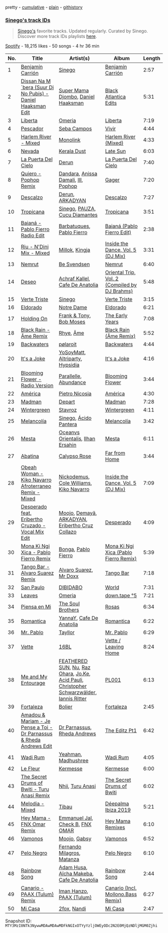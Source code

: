 pretty - [cumulative](/playlists/cumulative/37i9dQZF1DXcakKtomq71w.md) - [plain](/playlists/plain/37i9dQZF1DXcakKtomq71w) - [githistory](https://github.githistory.xyz/mackorone/spotify-playlist-archive/blob/main/playlists/plain/37i9dQZF1DXcakKtomq71w)

### [Sinego's track IDs](https://open.spotify.com/playlist/37i9dQZF1DXcakKtomq71w)

> <a href="spotify:artist:3UlAQex8nw3vquHcmY8fpb">Sinego's</a> favorite tracks\. Updated regularly\. Curated by Sinego\. Discover more track IDs playlists <a href="spotify:genre:track\_id">here</a>.

[Spotify](https://open.spotify.com/user/spotify) - 18,215 likes - 50 songs - 4 hr 36 min

| No. | Title | Artist(s) | Album | Length |
|---|---|---|---|---|
| 1 | [Benjamín Carrión](https://open.spotify.com/track/2wJvLzX1W7VQSx0wuTgxCp) | [Sinego](https://open.spotify.com/artist/3UlAQex8nw3vquHcmY8fpb) | [Benjamín Carrión](https://open.spotify.com/album/0UacT2HwlzcN9bnbtqI98k) | 2:57 |
| 2 | [Dissan Na M´bera \(Suur Di No Pubis\) \- Daniel Haaksman Edit](https://open.spotify.com/track/54ac3NA7Eu6q4FHHBR2CDj) | [Super Mama Djombo](https://open.spotify.com/artist/38WRvRXIOeefhY4vRxEGrr), [Daniel Haaksman](https://open.spotify.com/artist/7w5ZA1uFcsyDEi2ndiPL8r) | [Black Atlantica Edits](https://open.spotify.com/album/5WzMje7ZrzrUDCiAHoXJmZ) | 5:31 |
| 3 | [Liberta](https://open.spotify.com/track/2Y25L6nAuzZrLrt3w9J9iE) | [Omeria](https://open.spotify.com/artist/0Gn7ZHvOfbvZBxPoknZeYl) | [Liberta](https://open.spotify.com/album/7xARBSx8pcM9W1MFIw7jcd) | 7:19 |
| 4 | [Pescador](https://open.spotify.com/track/6m7LL0w5BNIDtZBCxeVvX3) | [Seba Campos](https://open.spotify.com/artist/2ZX84ERPhemyyVHqUSK7bF) | [Vivir](https://open.spotify.com/album/7x9knGXeetiW9caJAHzRwv) | 4:44 |
| 5 | [Harlem River \- Mixed](https://open.spotify.com/track/6Xtaz2hRCZXafc2Cit4IzK) | [Monolink](https://open.spotify.com/artist/2I4hRNCYkPKJQlkoEZKjYx) | [Harlem River \(Mixed\)](https://open.spotify.com/album/5HLgmo5x4OZTQEMLnUnhEh) | 4:33 |
| 6 | [Nevada](https://open.spotify.com/track/4eP7VbswtkGd5Hlyj4E7Qx) | [Kerala Dust](https://open.spotify.com/artist/6lK8O3kyFThiTmgowQZGOH) | [Late Sun](https://open.spotify.com/album/4HZ1rAyZ7KwvfnsVq5hNKD) | 6:03 |
| 7 | [La Puerta Del Cielo](https://open.spotify.com/track/1nWE7s45215NkostFLfM2w) | [Derun](https://open.spotify.com/artist/7DaUdudIwcfgSzFJX1VEVo) | [La Puerta Del Cielo](https://open.spotify.com/album/0wOkepU3RvpAH2984IfPzL) | 7:40 |
| 8 | [Quiero \- Pophop Remix](https://open.spotify.com/track/1W4nmkKNjkUYSiIg4eaU4d) | [Dandara](https://open.spotify.com/artist/6h2EcimpzT4Ft2t2vfjEt4), [Anissa Damali](https://open.spotify.com/artist/2f2hnF8xUwrKCFODnhCfns), [III](https://open.spotify.com/artist/1PIdgDl8Y7v2CilSXqSqs2), [Pophop](https://open.spotify.com/artist/2Bh28eureP5DVWr74xaKSB) | [Gager](https://open.spotify.com/album/1J3MEi4KLC9UB227dO3l1y) | 7:20 |
| 9 | [Descalzo](https://open.spotify.com/track/2jcW2YUOaih8Gywf4hgL4b) | [Derun](https://open.spotify.com/artist/7DaUdudIwcfgSzFJX1VEVo), [ARKADYAN](https://open.spotify.com/artist/2ELBfW9Bn2xBAIvWeXeCgI) | [Descalzo](https://open.spotify.com/album/0i1fEBRGPphcPQTCzD3EHb) | 7:27 |
| 10 | [Tropicana](https://open.spotify.com/track/157jn2YkxNcPZcG2dZZJz8) | [Sinego](https://open.spotify.com/artist/3UlAQex8nw3vquHcmY8fpb), [PAUZA](https://open.spotify.com/artist/2GZ0VsYD0N5Gb3EOIELa1N), [Cucu Diamantes](https://open.spotify.com/artist/22GbdVx7qK79foK0sRWxTz) | [Tropicana](https://open.spotify.com/album/3AJMgWuKwAUHvG0eJpaWDC) | 3:51 |
| 11 | [Baianá \- Pablo Fierro Radio Edit](https://open.spotify.com/track/0ehmor7tXN9ngqn1rbFIFy) | [Barbatuques](https://open.spotify.com/artist/5xnMjuPp1eDXa8du0SKIHD), [Pablo Fierro](https://open.spotify.com/artist/5N7gp2n04e1TJ6MaKyvrbI) | [Baianá \(Pablo Fierro Edit\)](https://open.spotify.com/album/0M7U956nnVrNu8u1meGmi1) | 2:38 |
| 12 | [Riu \- N'Dini Mix \- Mixed](https://open.spotify.com/track/4QC1hsySlFKAApSwVmsXIF) | [Millok](https://open.spotify.com/artist/3vlPIgO2pY4Xr0NT9JViF6), [Kingja](https://open.spotify.com/artist/3D28WlYwddq9DmCxVJ3QZ0) | [Inside the Dance, Vol\. 5 \(DJ Mix\)](https://open.spotify.com/album/1IZKFtAeDnMzVLxcCvfFJs) | 3:31 |
| 13 | [Nemrut](https://open.spotify.com/track/29A54bY2rjNImKOxt7oKhs) | [Be Svendsen](https://open.spotify.com/artist/4BaLB5aiExO29BEGVUisru) | [Nemrut](https://open.spotify.com/album/5ePCBpdTzxDvsD0Yv7zqwJ) | 6:40 |
| 14 | [Deseo](https://open.spotify.com/track/6rFOtSw9gnD2j6aqBXLYJO) | [Achraf Kallel](https://open.spotify.com/artist/44gkRmKvHDRE3GI6GEj66B), [Cafe De Anatolia](https://open.spotify.com/artist/2sSSGlRMfz4ZEcw4rw0m0v) | [Oriental Trip, Vol\. 2 \(Compiled by DJ Brahms\)](https://open.spotify.com/album/49LiarfWV5edUO3ZVy4vNm) | 5:48 |
| 15 | [Verte Triste](https://open.spotify.com/track/4PvM85aE1kiun9jG4m1apO) | [Sinego](https://open.spotify.com/artist/3UlAQex8nw3vquHcmY8fpb) | [Verte Triste](https://open.spotify.com/album/6gr5koVviqQjMMDehw6XDi) | 3:15 |
| 16 | [Eldorado](https://open.spotify.com/track/50juFT8u0XDZQ5HO5khhlC) | [Notre Dame](https://open.spotify.com/artist/6Q1Ps2F5LkdxLAM6S7KPpt) | [Eldorado](https://open.spotify.com/album/3yp6o87R2Du2CC75dw2cqc) | 6:21 |
| 17 | [Holding On](https://open.spotify.com/track/0CXWOXXMMwBjiAQYZlJSQO) | [Frank & Tony](https://open.spotify.com/artist/45inHjnamn5uQuuRXOnnmN), [Bob Moses](https://open.spotify.com/artist/6LHsnRBUYhFyt01PdKXAF5) | [The Early Years](https://open.spotify.com/album/3iDqTksxFpWpZiL7PeymTy) | 7:08 |
| 18 | [Black Rain \- Âme Remix](https://open.spotify.com/track/2xuCVDKo47AYxxjJtiTVCh) | [Rhye](https://open.spotify.com/artist/2AcUPzkVWo81vumdzeLLRN), [Âme](https://open.spotify.com/artist/5muFO8VqYRCRW13EkvX564) | [Black Rain \(Âme Remix\)](https://open.spotify.com/album/3NkwIxvLuql04EXtIa9TfF) | 5:52 |
| 19 | [Backwaters](https://open.spotify.com/track/6IL8bohmnS4HW9NRzX9MxR) | [pølaroit](https://open.spotify.com/artist/3B1BQHf6ExWixwqy9zRDZm) | [Backwaters](https://open.spotify.com/album/6zQmphNJ70NNFtQ1DHVY76) | 4:44 |
| 20 | [It's a Joke](https://open.spotify.com/track/20nb4i2WWyPDXhiQTZqlrV) | [YoSoyMatt](https://open.spotify.com/artist/0NYE6CFlP7ElQR6r395gbV), [Altriparty](https://open.spotify.com/artist/1xAYeH3iONpgJQy6wyrPkA), [Hypsidia](https://open.spotify.com/artist/7yGLwWPe7sZPZwKMUVadkJ) | [It's a Joke](https://open.spotify.com/album/1iMYQwnbZ9ruhWRwbzrL04) | 4:16 |
| 21 | [Blooming Flower \- Radio Version](https://open.spotify.com/track/0uRJIDGu0ivVVJqo4ocnRV) | [Parallelle](https://open.spotify.com/artist/4j2NOrZwtpyVrtrCXsKsag), [Abundance](https://open.spotify.com/artist/2MKLLVjzKTYmAUBET3TNhB) | [Blooming Flower](https://open.spotify.com/album/66VKKTA3Agn5qDlYsH7foU) | 3:44 |
| 22 | [América](https://open.spotify.com/track/2Mm7MLp976hA04NQi2dBF8) | [Pietro Nicosia](https://open.spotify.com/artist/5ksf5Zro72jXPwmV8gnFGG) | [América](https://open.spotify.com/album/0EcZMXi07XsJDJEcDs8Cro) | 4:30 |
| 23 | [Madman](https://open.spotify.com/track/4LXl83AHAkdMVLWoFfKF31) | [Depart](https://open.spotify.com/artist/5Mqcuj649T5GFhMGlaNGHy) | [Madman](https://open.spotify.com/album/4WFXuTDpA77bBtWuv4t74a) | 7:28 |
| 24 | [Wintergreen](https://open.spotify.com/track/335GzS0E9yNFjLgXTqJSU7) | [Stavroz](https://open.spotify.com/artist/7su1fG75ZwXHA6ei9Zcy7T) | [Wintergreen](https://open.spotify.com/album/4EpZZNla3iXd88NkFlrKq3) | 4:11 |
| 25 | [Melancolía](https://open.spotify.com/track/13toPIz9TQco3lZSdnj3oH) | [Sinego](https://open.spotify.com/artist/3UlAQex8nw3vquHcmY8fpb), [Ácido Pantera](https://open.spotify.com/artist/1K3pfb1RjXkPG9mFRgqZxW) | [Melancolía](https://open.spotify.com/album/24guuOvrp5IVK4pB5gn3B9) | 3:42 |
| 26 | [Mesta](https://open.spotify.com/track/3HIyzleWbghroY372GMajL) | [Oceanvs Orientalis](https://open.spotify.com/artist/3gNEIgLeknpwkNViU8WAhg), [Ilhan Ersahin](https://open.spotify.com/artist/5aweKNLI0ZyI48q5TmoCxT) | [Mesta](https://open.spotify.com/album/2uDlUnjYwrxwSmeftzqo8G) | 6:11 |
| 27 | [Abatina](https://open.spotify.com/track/2bPdJqmpRMqKMNgYHC9JEl) | [Calypso Rose](https://open.spotify.com/artist/56QlZ0AFfkaaHyANLVkg5h) | [Far from Home](https://open.spotify.com/album/6iBR8xZKexEqguM3fb1FLW) | 3:44 |
| 28 | [Obeah Woman \- Kiko Navarro Afroterraneo Remix \- Mixed](https://open.spotify.com/track/1N3Cq9L0bHZJelNomnTHuQ) | [Nickodemus](https://open.spotify.com/artist/4VNKVCluxMcjqwYJm3yuQ3), [Cole Williams](https://open.spotify.com/artist/2On6CjmnQ2TLqW6qu8y1o3), [Kiko Navarro](https://open.spotify.com/artist/1NZAlPHtdhiK1HzHrQClTj) | [Inside the Dance, Vol\. 5 \(DJ Mix\)](https://open.spotify.com/album/1IZKFtAeDnMzVLxcCvfFJs) | 7:09 |
| 29 | [Desperado feat\. Eribertho Cruzado \- Vocal Mix Edit](https://open.spotify.com/track/1ONpmEh3VaKWdVhJ0YA1kP) | [Moojo](https://open.spotify.com/artist/4bU2sBWgXJtViut3q68o5m), [Demayä](https://open.spotify.com/artist/0N2lDV24IPsStAeDuvzgC9), [ARKADYAN](https://open.spotify.com/artist/2ELBfW9Bn2xBAIvWeXeCgI), [Eribertho Cruz Collazo](https://open.spotify.com/artist/4nbtsWrvdzBCwNqsjfRVHy) | [Desperado](https://open.spotify.com/album/1D24WkLNkBUzFWHLXBBIab) | 4:09 |
| 30 | [Mona Ki Ngi Xica \- Pablo Fierro Remix](https://open.spotify.com/track/0eqFasz9SX1iE9IgyYONhc) | [Bonga](https://open.spotify.com/artist/0I6bdBR4Q7uoc3HI1OgI8C), [Pablo Fierro](https://open.spotify.com/artist/5N7gp2n04e1TJ6MaKyvrbI) | [Mona Ki Ngi Xica \(Pablo Fierro Remix\)](https://open.spotify.com/album/56t4B7G8h7i0hJESuWc538) | 5:39 |
| 31 | [Tango Bar \- Alvaro Suarez Remix](https://open.spotify.com/track/5t93cE5V3JELqsgXeBVoKG) | [Alvaro Suarez](https://open.spotify.com/artist/6zfwxQQjoCU9uSsrwckyZv), [Mr Doxx](https://open.spotify.com/artist/5Hi7p9BIFa2GlpcGL5tfaB) | [Tango Bar](https://open.spotify.com/album/4twfkJpB5oUWVBix59JVu7) | 7:18 |
| 32 | [San Paulo](https://open.spotify.com/track/4OV4S1SFMsWMoyVOWaHO73) | [DIBIDABO](https://open.spotify.com/artist/3tNW4uCLfRWi6RrqpUbNi0) | [World](https://open.spotify.com/album/0Vne1JxYj5D8OSoE3egmYr) | 7:31 |
| 33 | [Leaves](https://open.spotify.com/track/64142p6mi0VDfIi6S9SwiN) | [Omeria](https://open.spotify.com/artist/0Gn7ZHvOfbvZBxPoknZeYl) | [down.tape °5](https://open.spotify.com/album/0hwHkwnDPtWpuhRgx2EvUL) | 7:21 |
| 34 | [Piensa en Mi](https://open.spotify.com/track/09M05soWTMyGRyHB6rYJfl) | [The Soul Brothers](https://open.spotify.com/artist/4qyyx2In3fnMlPjQBfppNn) | [Rosas](https://open.spotify.com/album/5j6KzNGUdrMcbW6EQxZ6fV) | 6:34 |
| 35 | [Romantica](https://open.spotify.com/track/62ufShoZW2aqSFgYiZOZ23) | [YannaY](https://open.spotify.com/artist/2p918NhAiz1FCmYrAaJSYu), [Cafe De Anatolia](https://open.spotify.com/artist/2sSSGlRMfz4ZEcw4rw0m0v) | [Romantica](https://open.spotify.com/album/7Jjlbf3GXoFDMt1vP5P5Ac) | 6:22 |
| 36 | [Mr\. Pablo](https://open.spotify.com/track/0QAmHEbmpblGCtce3GZ66j) | [Tayllor](https://open.spotify.com/artist/0Z4yZfeuvWVBh1U6vNeYbD) | [Mr\. Pablo](https://open.spotify.com/album/6lFEK4ljvF4ipdu27vNix9) | 6:29 |
| 37 | [Vette](https://open.spotify.com/track/39Oui3EXtdMLKQqQIFjRpa) | [16BL](https://open.spotify.com/artist/0u2qG4roqULELVVO9fMgSG) | [Vette / Leaving Home](https://open.spotify.com/album/4rDSAYMAsLVz7sJqxBCF1b) | 8:24 |
| 38 | [Me and My Entourage](https://open.spotify.com/track/5KXx0rWkNUyjUTTqZGa6pp) | [FEATHERED SUN](https://open.spotify.com/artist/7bfe7ceWNJ3OjzmnzcMpdu), [Nu](https://open.spotify.com/artist/5tY2sa8I11tpMuhU9onQ6e), [Raz Ohara](https://open.spotify.com/artist/2FMUJIX6cW1Pby7my21xBO), [Jo.Ke](https://open.spotify.com/artist/0RKP3F2s1SHvGpckHuW4S7), [Acid Pauli](https://open.spotify.com/artist/3LHqODf1hGAgZ5LTw1Gf4C), [Christopher Schwarzwälder](https://open.spotify.com/artist/11i3tISGuOUmWFuXTRNrtD), [Iannis Ritter](https://open.spotify.com/artist/3YSqC7Rx008f2aM1KPfw00) | [PL001](https://open.spotify.com/album/1WHyD9NcXf8pqHGJdC3uFD) | 6:13 |
| 39 | [Fortaleza](https://open.spotify.com/track/4GJJYTJyjyzPDeKtUhibsH) | [Bolier](https://open.spotify.com/artist/65NscqgsoMPqBtoLbkP3jD) | [Fortaleza](https://open.spotify.com/album/3hsslyZlOJ4OdxvOhn4UMd) | 2:45 |
| 40 | [Amadou & Mariam \- Je Pense a Toi \- Dr Parnassus & Rheda Andrews Edit](https://open.spotify.com/track/74k14Vn2F3LiV1s9F0G1D2) | [Dr Parnassus](https://open.spotify.com/artist/5XEyV45wxK8tHOXIhJMOtk), [Rheda Andrews](https://open.spotify.com/artist/0lmhJbIW1A198gJn8RMBTT) | [The Editz Pt1](https://open.spotify.com/album/0y19ZERTX8lzrBgWbMHLK7) | 6:42 |
| 41 | [Wadi Rum](https://open.spotify.com/track/3LWCXyDjH8LX0LjELyHyQA) | [Yeahman](https://open.spotify.com/artist/2IB9PgY9PMJklQlRQHDntA), [Madhushree](https://open.spotify.com/artist/1EKK9k0IAwV1oeJfZITSYo) | [Wadi Rum](https://open.spotify.com/album/3kMCUKrbUE4xpxo9XihlpJ) | 4:05 |
| 42 | [Le Fleur](https://open.spotify.com/track/3a0bjBQ1AovuBcalR4GhYY) | [Kermesse](https://open.spotify.com/artist/6DPQIFnbvlnYf0QozkfiPw) | [Kermesse](https://open.spotify.com/album/2hPiyh9HOXEEr93AoO9kub) | 6:00 |
| 43 | [The Secret Drums of Bwiti \- Turu Anasi Remix](https://open.spotify.com/track/0ROrutIzpWjX7P6IcJPQGQ) | [Nhii](https://open.spotify.com/artist/6doAywRfMwvRw4N6e3LR7X), [Turu Anasi](https://open.spotify.com/artist/1HKyZXQv90cYQtoZQDya0d) | [The Secret Drums of Bwiti](https://open.spotify.com/album/2dBT0nweCBYuKqQRu02hhc) | 6:02 |
| 44 | [Melodia \- Mixed](https://open.spotify.com/track/4RIEP2xEaDtMiSXaNNQdSE) | [Tibau](https://open.spotify.com/artist/6wEK8OOJNasXPpp5fXn29b) | [Déepalma Ibiza 2019](https://open.spotify.com/album/2JRnX0AXrw4O2fB45K27KG) | 5:21 |
| 45 | [Hey Mama \- FNX Omar Remix](https://open.spotify.com/track/2WNclxC7xlgeSTuAzkqnkP) | [Emmanuel Jal](https://open.spotify.com/artist/2yWskGGwMOlBGeIAVgfsgm), [Check B](https://open.spotify.com/artist/0BeTRkc0TGmIpxz93vrJak), [FNX OMAR](https://open.spotify.com/artist/3dcqf190oFqc5FQNI05mVW) | [Hey Mama Remixes](https://open.spotify.com/album/6Xk6fRqgbcRPDcKvnDqX2d) | 6:10 |
| 46 | [Vamonos](https://open.spotify.com/track/3sVp4qJWZ9S24KPDvEE1E7) | [Moojo](https://open.spotify.com/artist/4bU2sBWgXJtViut3q68o5m), [Gabsy](https://open.spotify.com/artist/6FyP2gFlBlrXKhcLGFmwhc) | [Vamonos](https://open.spotify.com/album/6fqjsvw7ENyWIjpwYnPLnW) | 6:52 |
| 47 | [Pelo Negro](https://open.spotify.com/track/63lE9CBiNmJIdgkH2vPpVm) | [Fernando Milagros](https://open.spotify.com/artist/73swvRHLV2DJfD57xx5CBN), [Matanza](https://open.spotify.com/artist/4nZIpprPGQmOEECVZ8VDIT) | [Pelo Negro](https://open.spotify.com/album/1aHrWZbOa31S3rBUA51muK) | 6:10 |
| 48 | [Rainbow Song](https://open.spotify.com/track/18W2R1MhCsLr4KMYWqvizm) | [Adam Husa](https://open.spotify.com/artist/0fLNKqkCYBUhjSHX3yVZ3i), [Aïcha Makeba](https://open.spotify.com/artist/13OptmVfLkaVk0CU9pxLHM), [Cafe De Anatolia](https://open.spotify.com/artist/2sSSGlRMfz4ZEcw4rw0m0v) | [Rainbow Song](https://open.spotify.com/album/61I7i7QceN4tT6SKIPzjYX) | 2:44 |
| 49 | [Canario \- PAAX \(Tulum\) Remix](https://open.spotify.com/track/6Ragp4iHxvYs6RvqCusJr0) | [Iman Hanzo](https://open.spotify.com/artist/5ayIaDgQlMl8YcCdY70zRr), [PAAX \(Tulum\)](https://open.spotify.com/artist/44f1ZKVW8Zh13oCOGGTiFd) | [Canario \(Incl\. Mollono.Bass Remix\)](https://open.spotify.com/album/0Q2MQry6VfhtmNBKoyYvYv) | 6:27 |
| 50 | [Mi Casa](https://open.spotify.com/track/1TVeCLmOhfvBm68Okc6xmo) | [2fox](https://open.spotify.com/artist/4E9diB5Z272adMK6Hnn5c0), [Nandi](https://open.spotify.com/artist/2gGDpCPFlzPUCUyrF8jXMH) | [Mi Casa](https://open.spotify.com/album/1CLz2LKEShUpzhylJcaEHt) | 2:47 |

Snapshot ID: `MTY3MzI0NTk3NywwMDAwMDAwMDFkNGIxOTYyYzljOWEyODc2N2E0MjQzNDljMGM0Zjhi`
